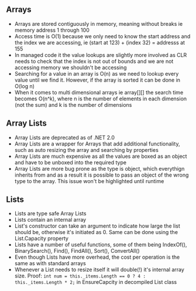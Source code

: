 ﻿## Arrays

- Arrays are stored contiguously in memory, meaning without breaks ie memory address 1 through 100
- Access time is O(1) because we only need to know the start address and the index we are accessing, ie (start at 123) + (index 32) = addresss at 155
- In managed code it the value lookups are slightly more involved as CLR needs to check that the index is not out of bounds and we are not accessing memory we shouldn't be accessing
- Searching for a value in an array is O(n) as we need to lookup every value until we find it. However, if the array is sorted it can be done in O(log n)
- When it comes to multi dimensional arrays ie array[][] the search time becomes O(n^k), where n is the number of elements in each dimension (not the sum) and k is the number of dimensions

## Array Lists

- Array Lists are deprecated as of .NET 2.0
- Array Lists are a wrapper for Arrays that add additional functionality, such as auto resizing the array and searching by properties
- Array Lists are much expensive as all the values are boxed as an object and have to be unboxed into the required type
- Array Lists are more bug prone as the type is object, which everythign inherits from and as a result it is possible to pass an object of the wrong type to the array. This issue won't be highlighted until runtime 

## Lists

- Lists are type safe Array Lists
- Lists contain an internal array
- List's constructor can take an argument to indicate how large the list should be, otherwise it's initiated as 0. Same can be done using the List.Capacity property
- Lists have a number of useful functions, some of them being IndexOf(), BinarySearch(), Find(), FindAll(), Sort(), ConvertAll()
- Even though Lists have more overhead, the cost per operation is the same as with standard arrays
- Whenever a List needs to resize itself it will double(!) it's internal array size. Proof: ```int num = this._items.Length == 0 ? 4 : this._items.Length * 2;``` in EnsureCapcity in decompiled List class